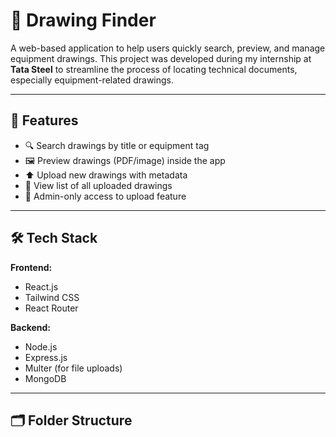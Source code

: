 # 📁 Drawing Finder

A web-based application to help users quickly search, preview, and manage equipment drawings. This project was developed during my internship at **Tata Steel** to streamline the process of locating technical documents, especially equipment-related drawings.

---

## 🚀 Features

- 🔍 Search drawings by title or equipment tag
- 🖼️ Preview drawings (PDF/image) inside the app
- ⬆️ Upload new drawings with metadata
- 🧾 View list of all uploaded drawings
- 🔐 Admin-only access to upload feature

---

## 🛠️ Tech Stack

**Frontend:**
- React.js
- Tailwind CSS
- React Router

**Backend:**
- Node.js
- Express.js
- Multer (for file uploads)
- MongoDB

---

## 🗂️ Folder Structure

